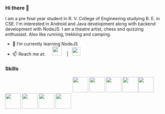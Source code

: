 ### Hi there 👋

  I am a pre final year student in R. V. College of Engineering studying B. E. in CSE. I'm interested in Android and Java development along with backend development with NodeJS. I am a theatre artist, chess and quizzing enthusiast. Also like running, trekking and camping.

- 🌱 I’m currently learning NodeJS
- 📫 Reach me at:   &nbsp;&nbsp;&nbsp;&nbsp; [<img width ="30" src="https://user-images.githubusercontent.com/59359627/186589885-f0a01581-3195-40ab-9b09-7d262cbc6143.png">](phalakshacg01@gmail.com)    &nbsp;  &nbsp;|&nbsp;&nbsp;    [<img width="27" src ="https://user-images.githubusercontent.com/59359627/186590082-e3d48c5e-4309-45b1-b4d5-f9fcbf56629d.png">](https://www.linkedin.com/in/phalaksha-c-g-445a581b7/)
  
### Skills
&nbsp;  &nbsp;&nbsp;  &nbsp;&nbsp;  &nbsp;&nbsp;  &nbsp;&nbsp; &nbsp;  &nbsp;&nbsp;  &nbsp;&nbsp;  &nbsp;&nbsp;  &nbsp;&nbsp;&nbsp;  &nbsp;&nbsp;  &nbsp;&nbsp;  &nbsp;&nbsp;  &nbsp;&nbsp;&nbsp;  &nbsp;&nbsp;  &nbsp;&nbsp;  &nbsp;&nbsp;  &nbsp;&nbsp; &nbsp;<img width="50" src ="https://user-images.githubusercontent.com/59359627/186589044-77a9cdb8-7dfd-41c2-a108-2c08f0dfa14a.png">   <img width="50" src ="https://user-images.githubusercontent.com/59359627/186589088-a3c43e88-6d22-49f3-be9e-926dc3f7e271.png"> <img width="50" src ="https://user-images.githubusercontent.com/59359627/186592176-ad9258f4-623b-47e2-8340-fe7c07f46a80.png">  <img width="50" src ="https://user-images.githubusercontent.com/59359627/186589151-32db4ef0-ceb9-4ede-abc5-1749ee226af5.png"><img width="50" src ="https://user-images.githubusercontent.com/59359627/186588998-a6f5d2ca-4686-4908-9619-fd82d454e018.png">  <img width="50" src ="https://user-images.githubusercontent.com/59359627/186588805-dbd1f777-e224-4319-811b-714f66de5fbc.png">     <img width="50" src ="https://user-images.githubusercontent.com/59359627/186588908-cba8714f-379d-4fb5-93c6-535ce3580ac3.png">         <img width="50" src ="https://user-images.githubusercontent.com/59359627/186589188-af21be9b-336a-4f8e-aa71-761806288844.png">   <img width="50" src ="https://user-images.githubusercontent.com/59359627/186589244-2d105de4-698d-4811-aa22-7e56ca7aff58.png">



  


